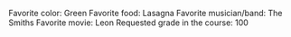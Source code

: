 Favorite color: Green
Favorite food: Lasagna
Favorite musician/band: The Smiths 
Favorite movie: Leon
Requested grade in the course: 100
